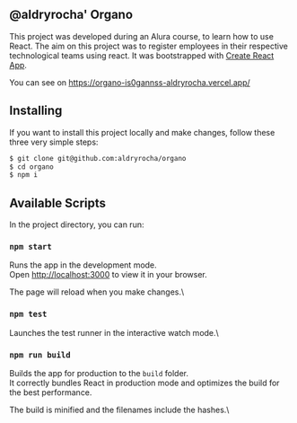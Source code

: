 ## @aldryrocha' Organo

This project was developed during an Alura course, to learn how to use React. The aim on this project was to register employees in their respective technological teams using react. It was bootstrapped with [Create React App](https://github.com/facebook/create-react-app).

You can see on https://organo-is0gannss-aldryrocha.vercel.app/

## Installing

If you want to install this project locally and make changes, follow these three very simple steps:

```bash
$ git clone git@github.com:aldryrocha/organo
$ cd organo
$ npm i
```

## Available Scripts

In the project directory, you can run:

### `npm start`

Runs the app in the development mode.\
Open [http://localhost:3000](http://localhost:3000) to view it in your browser.

The page will reload when you make changes.\

### `npm test`

Launches the test runner in the interactive watch mode.\

### `npm run build`

Builds the app for production to the `build` folder.\
It correctly bundles React in production mode and optimizes the build for the best performance.

The build is minified and the filenames include the hashes.\
